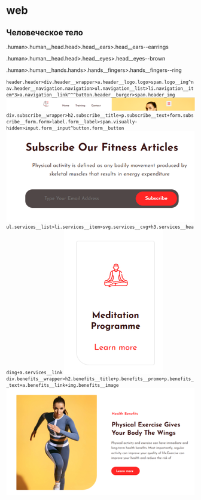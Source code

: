 # web

## Человеческое тело

.human>.human__head.head>.head__ears>.head__ears--earrings

.human>.human__head.head>.head__eyes>.head__eyes--brown

.human>.human__hands.hands>.hands__fingers>.hands__fingers--ring


`header.header>div.header__wrapper>a.header__logo.logo>span.logo__img^nav.header__navigation.navigation>ul.navigation__list>li.navigation__item*3>a.navigation__link^^^button.header__burger>span.header_img` 
![Image alt](/img/header.png)
`div.subscribe__wrapper>h2.subscribe__title+p.subscribe__text+form.subscribe__form.form>label.form__label>span.visually-hidden>input.form__input^button.form__button`
![Image alt](/img/form.png)
`ul.services__list>li.services__item>svg.services__cvg+h3.services__heading+a.services__link`
![Image alt](/img/card.png)
`div.benefits__wrapper>h2.benefits__title+p.benefits__promo+p.benefits__text+a.benefits__link+img.benefits__image`
![Image alt](/img/benefits.png)